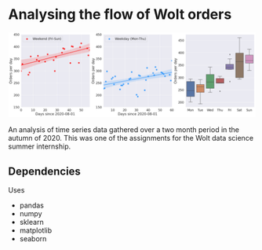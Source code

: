 # Analysing the flow of Wolt orders


![image](./image/Wolt.png)

An analysis of time series data gathered over a two month period in the
autumn of 2020. This was one of the assignments for the Wolt data science summer internship.

## Dependencies
Uses
- pandas
- numpy
- sklearn
- matplotlib
- seaborn
